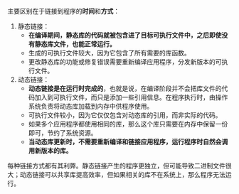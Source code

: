 主要区别在于链接到程序的**时间**和**方式**：

1. 静态链接：
   - **在编译期间，静态库的代码就被包含进了目标可执行文件中，之后即使没有静态库文件，也能正常运行。**
   - 生成的可执行文件较大，因为它包含了所有需要的库函数。
   - 更改静态库的功能或修复错误需要重新编译应用程序，分发新版本的可执行文件。
2. 动态链接：
   - **动态链接是在运行时完成的**，也就是说，在编译阶段并不会把库文件的代码加入到可执行文件，而只是添加一些引用信息。在程序执行时，由操作系统负责将动态库加载到内存中供程序使用。
   - 可执行文件较小，因为它仅仅包含对动态库的引用，而非实际的代码。
   - 如果多个应用程序都使用相同的库，那么这个库只需要在内存中保留一份即可，节约了系统资源。
   - **当动态库更新时，不需要重新编译和链接应用程序，运行程序时自然会调用新版本的库。**

每种链接方式都有其利弊。静态链接产生的程序更独立，但可能导致二进制文件很大；动态链接可以共享库提高效率，但如果相关的库不在系统上，那么程序无法运行。